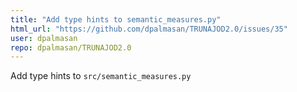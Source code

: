 ```yaml
---
title: "Add type hints to semantic_measures.py"
html_url: "https://github.com/dpalmasan/TRUNAJOD2.0/issues/35"
user: dpalmasan
repo: dpalmasan/TRUNAJOD2.0
---
```


Add type hints to `src/semantic_measures.py`